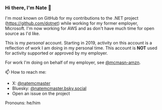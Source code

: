 ### Hi there, I'm Nate 👋

I'm most known on GitHub for my contributions to the .NET project (https://github.com/dotnet) while working for my former employer, Microsoft. I'm now working for AWS and as don't have much time for open source as I'd like.

This is my *personal* account. Starting in 2019, activity on this account is a reflection of work I am doing in my personal time. This account is **NOT** used for activity supported or approved by my employer.

For work I'm doing on behalf of my employer, see [@mcmasn-amzn](https://github.com/mcmasn-amzn).

📫 How to reach me:

* X: [@natemcmaster](https://twitter.com/natemcmaster)
* Bluesky: [@natemcmaster.bsky.social]([https://twitter.com/natemcmaster](https://bsky.app/profile/natemcmaster.bsky.social))
* Open an issue on the project

Pronouns: he/him
